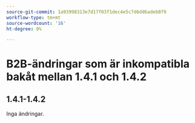 ```yaml
---
source-git-commit: 1a93998313e7d17f03f1dec4e5c7d6dd6adeb079
workflow-type: tm+mt
source-wordcount: '16'
ht-degree: 0%

---
```

# B2B-ändringar som är inkompatibla bakåt mellan 1.4.1 och 1.4.2

## 1.4.1-1.4.2

Inga ändringar.
